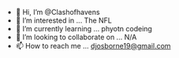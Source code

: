 - 👋 Hi, I’m @Clashofhavens
- 👀 I’m interested in ... The NFL
- 🌱 I’m currently learning ... phyotn codeing 
- 💞️ I’m looking to collaborate on ... N/A
- 📫 How to reach me ... djosborne19@gmail.com 

<!---
Clashofhavens/Clashofhavens is a ✨ special ✨ repository because its `README.md` (this file) appears on your GitHub profile.
You can click the Preview link to take a look at your changes.
--->

